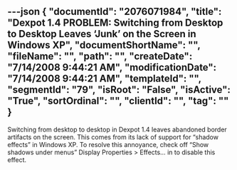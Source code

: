 ---json
{
  "documentId": "2076071984",
  "title": "Dexpot 1.4 PROBLEM: Switching from Desktop to Desktop Leaves ‘Junk’ on the Screen in Windows XP",
  "documentShortName": "",
  "fileName": "",
  "path": "",
  "createDate": "7/14/2008 9:44:21 AM",
  "modificationDate": "7/14/2008 9:44:21 AM",
  "templateId": "",
  "segmentId": "79",
  "isRoot": "False",
  "isActive": "True",
  "sortOrdinal": "",
  "clientId": "",
  "tag": ""
}
---

Switching from desktop to desktop in Dexpot 1.4 leaves abandoned border artifacts on the screen. This comes from its lack of support for “shadow effects” in Windows XP. To resolve this annoyance, check off “Show shadows under menus” Display Properties &gt; Effects… in  to disable this effect.

